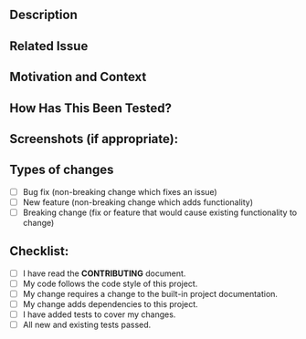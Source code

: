 <!--- Provide a general summary of your changes in the Title above -->

## Description
<!--- Describe your changes in detail -->

## Related Issue
<!--- This project only accepts pull requests related to open issues -->
<!--- If suggesting a new feature or change, please discuss it in an issue first -->
<!--- If fixing a bug, there should be an issue describing it with steps to reproduce -->
<!--- You can reference an issue by saying "Refs #123" or close an issue when this pull request is merged by saying "Closes #123"
<!--- Please link to the issue here: -->

## Motivation and Context
<!--- Why is this change required? What problem does it solve? -->

## How Has This Been Tested?
<!--- Please describe in detail how you tested your changes. -->
<!--- Include details of your testing environment, and the tests you ran to -->
<!--- see how your change affects other areas of the code, etc. -->

## Screenshots (if appropriate):

## Types of changes
<!--- What types of changes does your code introduce? Put an `x` in all the boxes that apply: -->
- [ ] Bug fix (non-breaking change which fixes an issue)
- [ ] New feature (non-breaking change which adds functionality)
- [ ] Breaking change (fix or feature that would cause existing functionality to change)

## Checklist:
<!--- Go over all the following points, and put an `x` in all the boxes that apply. -->
<!--- If you're unsure about any of these, make sure you've read the CONTRIBUTING document. -->
<!--- If you still have questions, don't hesitate to ask. We're here to help! -->
- [ ] I have read the **CONTRIBUTING** document.
- [ ] My code follows the code style of this project.
- [ ] My change requires a change to the built-in project documentation.
- [ ] My change adds dependencies to this project.
- [ ] I have added tests to cover my changes.
- [ ] All new and existing tests passed.
